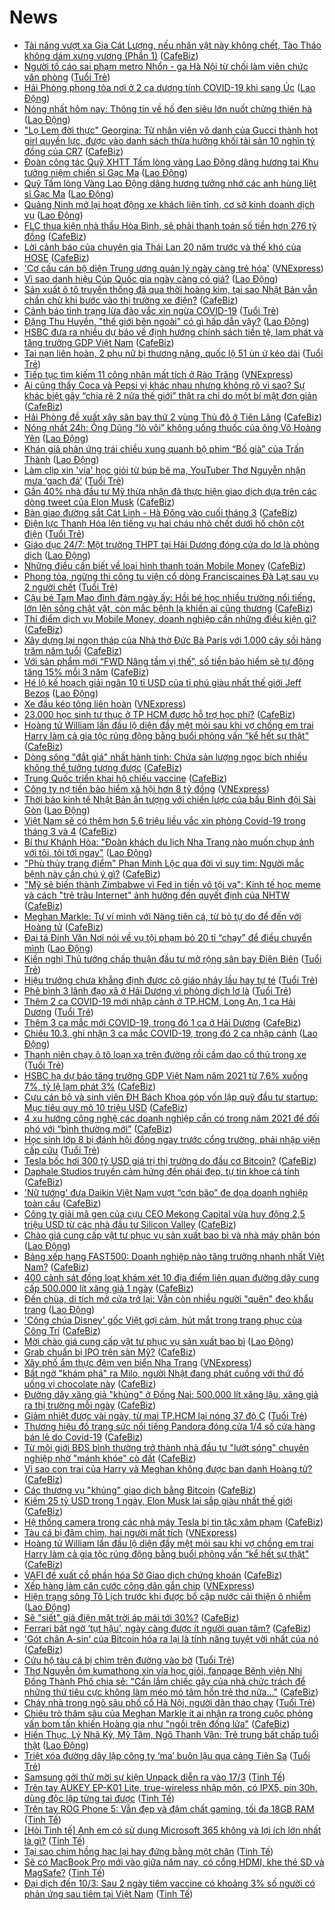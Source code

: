 # News

- [Tài năng vượt xa Gia Cát Lượng, nếu nhân vật này không chết, Tào Tháo không dám xưng vương (Phần 1)](https://cafebiz.vn/tai-nang-vuot-xa-gia-cat-luong-neu-nhan-vat-nay-khong-chet-tao-thao-khong-dam-xung-vuong-phan-1-2021031017574615.chn) ([CafeBiz](https://cafebiz.vn))
- [Người tố cáo sai phạm metro Nhổn - ga Hà Nội từ chối làm viên chức văn phòng](https://tuoitre.vn/nguoi-to-cao-sai-pham-metro-nhon-ga-ha-noi-tu-choi-lam-vien-chuc-van-phong-20210310205312193.htm) ([Tuổi Trẻ](https://tuoitre.vn))
- [Hải Phòng phong tỏa nơi ở 2 ca dương tính COVID-19 khi sang Úc](https://laodong.vn/xa-hoi/hai-phong-phong-toa-noi-o-2-ca-duong-tinh-covid-19-khi-sang-uc-887842.ldo) ([Lao Động](https://laodong.vn))
- [Nóng nhất hôm nay: Thông tin về hố đen siêu lớn nuốt chửng thiên hà](https://laodong.vn/video-the-gioi/nong-nhat-hom-nay-thong-tin-ve-ho-den-sieu-lon-nuot-chung-thien-ha-887788.ldo) ([Lao Động](https://laodong.vn))
- ["Lọ Lem đời thực" Georgina: Từ nhân viên vô danh của Gucci thành hot girl quyền lực, được vào danh sách thừa hưởng khối tài sản 10 nghìn tỷ đồng của CR7](https://cafebiz.vn/lo-lem-doi-thuc-georgina-tu-nhan-vien-vo-danh-cua-gucci-thanh-hot-girl-quyen-luc-duoc-vao-danh-sach-thua-huong-khoi-tai-san-10-nghin-ty-dong-cua-cr7-2021031017544527.chn) ([CafeBiz](https://cafebiz.vn))
- [Đoàn công tác Quỹ XHTT Tấm lòng vàng Lao Động dâng hương tại Khu tưởng niệm chiến sĩ Gạc Ma](https://laodong.vn/thoi-su/doan-cong-tac-quy-xhtt-tam-long-vang-lao-dong-dang-huong-tai-khu-tuong-niem-chien-si-gac-ma-887813.ldo) ([Lao Động](https://laodong.vn))
- [Quỹ Tấm lòng Vàng Lao Động dâng hương tưởng nhớ các anh hùng liệt sĩ Gạc Ma](https://laodong.vn/video/quy-tam-long-vang-lao-dong-dang-huong-tuong-nho-cac-anh-hung-liet-si-gac-ma-887840.ldo) ([Lao Động](https://laodong.vn))
- [Quảng Ninh mở lại hoạt động xe khách liên tỉnh, cơ sở kinh doanh dịch vụ](https://laodong.vn/xa-hoi/quang-ninh-mo-lai-hoat-dong-xe-khach-lien-tinh-co-so-kinh-doanh-dich-vu-887832.ldo) ([Lao Động](https://laodong.vn))
- [FLC thua kiện nhà thầu Hòa Bình, sẽ phải thanh toán số tiền hơn 276 tỷ đồng](https://cafebiz.vn/flc-thua-kien-nha-thau-hoa-binh-se-phai-thanh-toan-so-tien-hon-276-ty-dong-20210310204822402.chn) ([CafeBiz](https://cafebiz.vn))
- [Lời cảnh báo của chuyên gia Thái Lan 20 năm trước và thế khó của HOSE](https://cafebiz.vn/loi-canh-bao-cua-chuyen-gia-thai-lan-20-nam-truoc-va-the-kho-cua-hose-20210310204430965.chn) ([CafeBiz](https://cafebiz.vn))
- ['Cơ cấu cán bộ diện Trung ương quản lý ngày càng trẻ hóa'](https://vnexpress.net/co-cau-can-bo-dien-trung-uong-quan-ly-ngay-cang-tre-hoa-4246342.html) ([VNExpress](https://vnexpress.net))
- [Vì sao danh hiệu Cúp Quốc gia ngày càng có giá?](https://laodong.vn/video/vi-sao-danh-hieu-cup-quoc-gia-ngay-cang-co-gia-887781.ldo) ([Lao Động](https://laodong.vn))
- [Sản xuất ô tô truyền thống đã qua thời hoàng kim, tại sao Nhật Bản vẫn chần chừ khi bước vào thị trường xe điện?](https://cafebiz.vn/san-xuat-o-to-truyen-thong-da-qua-thoi-hoang-kim-tai-sao-nhat-ban-van-chan-chu-khi-buoc-vao-thi-truong-xe-dien-20210310195211533.chn) ([CafeBiz](https://cafebiz.vn))
- [Cảnh báo tình trạng lừa đảo vắc xin ngừa COVID-19](https://tuoitre.vn/canh-bao-tinh-trang-lua-dao-vac-xin-ngua-covid-19-20210310192819798.htm) ([Tuổi Trẻ](https://tuoitre.vn))
- [Đặng Thu Huyền, &quot;thế giới bên ngoài&quot; có gì hấp dẫn vậy?](https://laodong.vn/bong-da/dang-thu-huyen-the-gioi-ben-ngoai-co-gi-hap-dan-vay-887645.ldo) ([Lao Động](https://laodong.vn))
- [HSBC đưa ra nhiều dự báo về định hướng chính sách tiền tệ, lạm phát và tăng trưởng GDP Việt Nam](https://cafebiz.vn/hsbc-dua-ra-nhieu-du-bao-ve-dinh-huong-chinh-sach-tien-te-lam-phat-va-tang-truong-gdp-viet-nam-20210310185628025.chn) ([CafeBiz](https://cafebiz.vn))
- [Tai nạn liên hoàn, 2 phụ nữ bị thương nặng, quốc lộ 51 ùn ứ kéo dài](https://tuoitre.vn/tai-nan-lien-hoan-2-phu-nu-bi-thuong-nang-quoc-lo-51-un-u-keo-dai-20210310190319996.htm) ([Tuổi Trẻ](https://tuoitre.vn))
- [Tiếp tục tìm kiếm 11 công nhân mất tích ở Rào Trăng](https://vnexpress.net/tiep-tuc-tim-kiem-11-cong-nhan-mat-tich-o-rao-trang-4246567.html) ([VNExpress](https://vnexpress.net))
- [Ai cũng thấy Coca và Pepsi vị khác nhau nhưng không rõ vì sao? Sự khác biệt gây “chia rẽ 2 nửa thế giới” thật ra chỉ do một bí mật đơn giản](https://cafebiz.vn/ai-cung-thay-coca-va-pepsi-vi-khac-nhau-nhung-khong-ro-vi-sao-su-khac-biet-gay-chia-re-2-nua-the-gioi-that-ra-chi-do-mot-bi-mat-don-gian-20210310175148255.chn) ([CafeBiz](https://cafebiz.vn))
- [Hải Phòng đề xuất xây sân bay thứ 2 vùng Thủ đô ở Tiên Lãng](https://cafebiz.vn/hai-phong-de-xuat-xay-san-bay-thu-2-vung-thu-do-o-tien-lang-20210310185257399.chn) ([CafeBiz](https://cafebiz.vn))
- [Nóng nhất 24h: Ông Dũng “lò vôi” không uống thuốc của ông Võ Hoàng Yên](https://laodong.vn/video/nong-nhat-24h-ong-dung-lo-voi-khong-uong-thuoc-cua-ong-vo-hoang-yen-887739.ldo) ([Lao Động](https://laodong.vn))
- [Khán giả phản ứng trái chiều xung quanh bộ phim “Bố già” của Trấn Thành](https://laodong.vn/giai-tri/khan-gia-phan-ung-trai-chieu-xung-quanh-bo-phim-bo-gia-cua-tran-thanh-887805.ldo) ([Lao Động](https://laodong.vn))
- [Làm clip xin 'vía' học giỏi từ búp bê ma, YouTuber Thơ Nguyễn nhận mưa ‘gạch đá’](https://tuoitre.vn/lam-clip-xin-via-hoc-gioi-tu-bup-be-ma-youtuber-tho-nguyen-nhan-mua-gach-da-2021031017025907.htm) ([Tuổi Trẻ](https://tuoitre.vn))
- [Gần 40% nhà đầu tư Mỹ thừa nhận đã thực hiện giao dịch dựa trên các dòng tweet của Elon Musk](https://cafebiz.vn/gan-40-nha-dau-tu-my-thua-nhan-da-thuc-hien-giao-dich-dua-tren-cac-dong-tweet-cua-elon-musk-20210310190504876.chn) ([CafeBiz](https://cafebiz.vn))
- [Bàn giao đường sắt Cát Linh - Hà Đông vào cuối tháng 3](https://cafebiz.vn/ban-giao-duong-sat-cat-linh-ha-dong-vao-cuoi-thang-3-202103101848493.chn) ([CafeBiz](https://cafebiz.vn))
- [Điện lực Thanh Hóa lên tiếng vụ hai cháu nhỏ chết dưới hố chôn cột điện](https://tuoitre.vn/dien-luc-thanh-hoa-len-tieng-vu-hai-chau-nho-chet-duoi-ho-chon-cot-dien-20210310175922202.htm) ([Tuổi Trẻ](https://tuoitre.vn))
- [Giáo dục 24/7: Một trường THPT tại Hải Dương đóng cửa do lơ là phòng dịch](https://laodong.vn/video/giao-duc-247-mot-truong-thpt-tai-hai-duong-dong-cua-do-lo-la-phong-dich-887649.ldo) ([Lao Động](https://laodong.vn))
- [Những điều cần biết về loại hình thanh toán Mobile Money](https://cafebiz.vn/nhung-dieu-can-biet-ve-loai-hinh-thanh-toan-mobile-money-20210310190331311.chn) ([CafeBiz](https://cafebiz.vn))
- [Phong tỏa, ngừng thi công tu viện cổ dòng Franciscaines Đà Lạt sau vụ 2 người chết](https://tuoitre.vn/phong-toa-ngung-thi-cong-tu-vien-co-dong-franciscaines-da-lat-sau-vu-2-nguoi-chet-20210310165944788.htm) ([Tuổi Trẻ](https://tuoitre.vn))
- [Cậu bé Tam Mao đình đám ngày ấy: Hồi bé học nhiều trường nổi tiếng, lớn lên sống chật vật, còn mắc bệnh lạ khiến ai cũng thương](https://cafebiz.vn/cau-be-tam-mao-dinh-dam-ngay-ay-hoi-be-hoc-nhieu-truong-noi-tieng-lon-len-song-chat-vat-con-mac-benh-la-khien-ai-cung-thuong-20210310174746444.chn) ([CafeBiz](https://cafebiz.vn))
- [Thí điểm dịch vụ Mobile Money, doanh nghiệp cần những điều kiện gì?](https://cafebiz.vn/thi-diem-dich-vu-mobile-money-doanh-nghiep-can-nhung-dieu-kien-gi-20210310190201068.chn) ([CafeBiz](https://cafebiz.vn))
- [Xây dựng lại ngọn tháp của Nhà thờ Đức Bà Paris với 1.000 cây sồi hàng trăm năm tuổi](https://cafebiz.vn/xay-dung-lai-ngon-thap-cua-nha-tho-duc-ba-paris-voi-1000-cay-soi-hang-tram-nam-tuoi-20210310184530881.chn) ([CafeBiz](https://cafebiz.vn))
- [Với sản phẩm mới “FWD Nâng tầm vị thế”, số tiền bảo hiểm sẽ tự động tăng 15% mỗi 3 năm](https://cafebiz.vn/voi-san-pham-moi-fwd-nang-tam-vi-the-so-tien-bao-hiem-se-tu-dong-tang-15-moi-3-nam-20210310175006951.chn) ([CafeBiz](https://cafebiz.vn))
- [Hé lộ kế hoạch giải ngân 10 tỉ USD của tỉ phú giàu nhất thế giới Jeff Bezos](https://laodong.vn/the-gioi/he-lo-ke-hoach-giai-ngan-10-ti-usd-cua-ti-phu-giau-nhat-the-gioi-jeff-bezos-887706.ldo) ([Lao Động](https://laodong.vn))
- [Xe đầu kéo tông liên hoàn](https://vnexpress.net/xe-dau-keo-tong-lien-hoan-4246572.html) ([VNExpress](https://vnexpress.net))
- [23.000 học sinh tư thục ở TP HCM được hỗ trợ học phí?](https://cafebiz.vn/23000-hoc-sinh-tu-thuc-o-tp-hcm-duoc-ho-tro-hoc-phi-2021031018543694.chn) ([CafeBiz](https://cafebiz.vn))
- [Hoàng tử William lần đầu lộ diện đầy mệt mỏi sau khi vợ chồng em trai Harry làm cả gia tộc rúng động bằng buổi phỏng vấn “kể hết sự thật"](https://cafebiz.vn/hoang-tu-william-lan-dau-lo-dien-day-met-moi-sau-khi-vo-chong-em-trai-harry-lam-ca-gia-toc-rung-dong-bang-buoi-phong-van-ke-het-su-that-20210310184326054.chn) ([CafeBiz](https://cafebiz.vn))
- [Dòng sông "đắt giá" nhất hành tinh: Chứa sản lượng ngọc bích nhiều không thể tưởng tượng được](https://cafebiz.vn/dong-song-dat-gia-nhat-hanh-tinh-chua-san-luong-ngoc-bich-nhieu-khong-the-tuong-tuong-duoc-20210310183146032.chn) ([CafeBiz](https://cafebiz.vn))
- [Trung Quốc triển khai hộ chiếu vaccine](https://cafebiz.vn/trung-quoc-trien-khai-ho-chieu-vaccine-20210310184143648.chn) ([CafeBiz](https://cafebiz.vn))
- [Công ty nợ tiền bảo hiểm xã hội hơn 8 tỷ đồng](https://vnexpress.net/cong-ty-no-tien-bao-hiem-xa-hoi-hon-8-ty-dong-4246545.html) ([VNExpress](https://vnexpress.net))
- [Thời báo kinh tế Nhật Bản ấn tượng với chiến lược của bầu Bình đội Sài Gòn](https://laodong.vn/bong-da/thoi-bao-kinh-te-nhat-ban-an-tuong-voi-chien-luoc-cua-bau-binh-doi-sai-gon-887774.ldo) ([Lao Động](https://laodong.vn))
- [Việt Nam sẽ có thêm hơn 5,6 triệu liều vắc xin phòng Covid-19 trong tháng 3 và 4](https://cafebiz.vn/viet-nam-se-co-them-hon-56-trieu-lieu-vac-xin-phong-covid-19-trong-thang-3-va-4-2021031018324075.chn) ([CafeBiz](https://cafebiz.vn))
- [Bí thư Khánh Hòa: &quot;Đoàn khách du lịch Nha Trang nào muốn chụp ảnh với tôi, tôi tới ngay&quot;](https://laodong.vn/kinh-te/bi-thu-khanh-hoa-doan-khach-du-lich-nha-trang-nao-muon-chup-anh-voi-toi-toi-toi-ngay-887772.ldo) ([Lao Động](https://laodong.vn))
- ["Phù thủy trang điểm" Phan Minh Lộc qua đời vì suy tim: Người mắc bệnh này cần chú ý gì?](https://cafebiz.vn/phu-thuy-trang-diem-phan-minh-loc-qua-doi-vi-suy-tim-nguoi-mac-benh-nay-can-chu-y-gi-20210310180326872.chn) ([CafeBiz](https://cafebiz.vn))
- ["Mỹ sẽ biến thành Zimbabwe vì Fed in tiền vô tội vạ": Kinh tế học meme và cách "trẻ trâu Internet" ảnh hưởng đến quyết định của NHTW](https://cafebiz.vn/my-se-bien-thanh-zimbabwe-vi-fed-in-tien-vo-toi-va-kinh-te-hoc-meme-va-cach-tre-trau-internet-anh-huong-den-quyet-dinh-cua-nhtw-20210310182729243.chn) ([CafeBiz](https://cafebiz.vn))
- [Meghan Markle: Tự ví mình với Nàng tiên cá, từ bỏ tự do để đến với Hoàng tử](https://cafebiz.vn/meghan-markle-tu-vi-minh-voi-nang-tien-ca-tu-bo-tu-do-de-den-voi-hoang-tu-20210310154112577.chn) ([CafeBiz](https://cafebiz.vn))
- [Đại tá Đinh Văn Nơi nói về vụ tội phạm bỏ 20 tỉ “chạy” để điều chuyển mình](https://laodong.vn/phap-luat/dai-ta-dinh-van-noi-noi-ve-vu-toi-pham-bo-20-ti-chay-de-dieu-chuyen-minh-887785.ldo) ([Lao Động](https://laodong.vn))
- [Kiến nghị Thủ tướng chấp thuận đầu tư mở rộng sân bay Điện Biên](https://tuoitre.vn/kien-nghi-thu-tuong-chap-thuan-dau-tu-mo-rong-san-bay-dien-bien-20210310173734014.htm) ([Tuổi Trẻ](https://tuoitre.vn))
- [Hiệu trưởng chưa khẳng định được cô giáo nhảy lầu hay tự té](https://tuoitre.vn/hieu-truong-chua-khang-dinh-duoc-co-giao-nhay-lau-hay-tu-te-2021031017311158.htm) ([Tuổi Trẻ](https://tuoitre.vn))
- [Phê bình 3 lãnh đạo xã ở Hải Dương vì phòng dịch lơ là](https://tuoitre.vn/phe-binh-3-lanh-dao-xa-o-hai-duong-vi-phong-dich-lo-la-20210310171017369.htm) ([Tuổi Trẻ](https://tuoitre.vn))
- [Thêm 2 ca COVID-19 mới nhập cảnh ở TP.HCM, Long An, 1 ca Hải Dương](https://tuoitre.vn/them-2-ca-covid-19-moi-nhap-canh-o-tp-hcm-long-an-1-ca-hai-duong-20210310180948761.htm) ([Tuổi Trẻ](https://tuoitre.vn))
- [Thêm 3 ca mắc mới COVID-19, trong đó 1 ca ở Hải Dương](https://cafebiz.vn/them-3-ca-mac-moi-covid-19-trong-do-1-ca-o-hai-duong-20210310182624.chn) ([CafeBiz](https://cafebiz.vn))
- [Chiều 10.3, ghi nhận 3 ca mắc COVID-19, trong đó 2 ca nhập cảnh](https://laodong.vn/y-te/chieu-103-ghi-nhan-3-ca-mac-covid-19-trong-do-2-ca-nhap-canh-887747.ldo) ([Lao Động](https://laodong.vn))
- [Thanh niên chạy ô tô loạn xạ trên đường rồi cầm dao cố thủ trong xe](https://tuoitre.vn/thanh-nien-chay-o-to-loan-xa-tren-duong-roi-cam-dao-co-thu-trong-xe-20210310165836179.htm) ([Tuổi Trẻ](https://tuoitre.vn))
- [HSBC hạ dự báo tăng trưởng GDP Việt Nam năm 2021 từ 7,6% xuống 7%, tỷ lệ lạm phát 3%](https://cafebiz.vn/hsbc-ha-du-bao-tang-truong-gdp-viet-nam-nam-2021-tu-76-xuong-7-ty-le-lam-phat-3-20210310173334895.chn) ([CafeBiz](https://cafebiz.vn))
- [Cựu cán bộ và sinh viên ĐH Bách Khoa góp vốn lập quỹ đầu tư startup: Mục tiêu quy mô 10 triệu USD](https://cafebiz.vn/cuu-can-bo-va-sinh-vien-dh-bach-khoa-gop-von-lap-quy-dau-tu-startup-muc-tieu-quy-mo-10-trieu-usd-20210310172123692.chn) ([CafeBiz](https://cafebiz.vn))
- [4 xu hướng công nghệ các doanh nghiệp cần có trong năm 2021 để đối phó với “bình thường mới”](https://cafebiz.vn/4-xu-huong-cong-nghe-cac-doanh-nghiep-can-co-trong-nam-2021-de-doi-pho-voi-binh-thuong-moi-20210310153034395.chn) ([CafeBiz](https://cafebiz.vn))
- [Học sinh lớp 8 bị đánh hội đồng ngay trước cổng trường, phải nhập viện cấp cứu](https://tuoitre.vn/hoc-sinh-lop-8-bi-danh-hoi-dong-ngay-truoc-cong-truong-phai-nhap-vien-cap-cuu-20210310165703.htm) ([Tuổi Trẻ](https://tuoitre.vn))
- [Tesla bốc hơi 300 tỷ USD giá trị thị trường do đầu cơ Bitcoin?](https://cafebiz.vn/tesla-boc-hoi-300-ty-usd-gia-tri-thi-truong-do-dau-co-bitcoin-2021031016124422.chn) ([CafeBiz](https://cafebiz.vn))
- [Daphale Studios truyền cảm hứng đến phái đẹp, tự tin khoe cá tính](https://cafebiz.vn/daphale-studios-truyen-cam-hung-den-phai-dep-tu-tin-khoe-ca-tinh-20210310155526117.chn) ([CafeBiz](https://cafebiz.vn))
- ['Nữ tướng' đưa Daikin Việt Nam vượt “cơn bão” đe dọa doanh nghiệp toàn cầu](https://cafebiz.vn/nu-tuong-dua-daikin-viet-nam-vuot-con-bao-de-doa-doanh-nghiep-toan-cau-2021031015190748.chn) ([CafeBiz](https://cafebiz.vn))
- [Công ty giải mã gen của cựu CEO Mekong Capital vừa huy động 2,5 triệu USD từ các nhà đầu tư Silicon Valley](https://cafebiz.vn/cong-ty-giai-ma-gen-cua-cuu-ceo-mekong-capital-vua-huy-dong-25-trieu-usd-tu-cac-nha-dau-tu-silicon-valley-20210310171815035.chn) ([CafeBiz](https://cafebiz.vn))
- [Chào giá cung cấp vật tư phục vụ sản xuất bao bì và nhà máy phân bón](https://laodong.vn/thong-tin-doanh-nghiep/chao-gia-cung-cap-vat-tu-phuc-vu-san-xuat-bao-bi-va-nha-may-phan-bon-887728.ldo) ([Lao Động](https://laodong.vn))
- [Bảng xếp hạng FAST500: Doanh nghiệp nào tăng trưởng nhanh nhất Việt Nam?](https://cafebiz.vn/bang-xep-hang-fast500-doanh-nghiep-nao-tang-truong-nhanh-nhat-viet-nam-20210310141638997.chn) ([CafeBiz](https://cafebiz.vn))
- [400 cảnh sát đồng loạt khám xét 10 địa điểm liên quan đường dây cung cấp 500.000 lít xăng giả 1 ngày](https://cafebiz.vn/400-canh-sat-dong-loat-kham-xet-10-dia-diem-lien-quan-duong-day-cung-cap-500000-lit-xang-gia-1-ngay-20210310170241034.chn) ([CafeBiz](https://cafebiz.vn))
- [Đền chùa, di tích mở cửa trở lại: Vẫn còn nhiều người &quot;quên&quot; đeo khẩu trang](https://laodong.vn/photo/den-chua-di-tich-mo-cua-tro-lai-van-con-nhieu-nguoi-quen-deo-khau-trang-887676.ldo) ([Lao Động](https://laodong.vn))
- ['Công chúa Disney' gốc Việt gợi cảm, hút mắt trong trang phục của Công Trí](https://cafebiz.vn/cong-chua-disney-goc-viet-goi-cam-hut-mat-trong-trang-phuc-cua-cong-tri-20210310164853374.chn) ([CafeBiz](https://cafebiz.vn))
- [Mời chào giá cung cấp vật tư phục vụ sản xuất bao bì](https://laodong.vn/thong-tin-doanh-nghiep/moi-chao-gia-cung-cap-vat-tu-phuc-vu-san-xuat-bao-bi-887727.ldo) ([Lao Động](https://laodong.vn))
- [Grab chuẩn bị IPO trên sàn Mỹ?](https://cafebiz.vn/grab-chuan-bi-ipo-tren-san-my-2021031016395754.chn) ([CafeBiz](https://cafebiz.vn))
- [Xây phố ẩm thực đêm ven biển Nha Trang](https://vnexpress.net/xay-pho-am-thuc-dem-ven-bien-nha-trang-4246335.html) ([VNExpress](https://vnexpress.net))
- [Bất ngờ "khám phá" ra Milo, người Nhật đang phát cuồng với thứ đồ uống vị chocolate này](https://cafebiz.vn/bat-ngo-kham-pha-ra-milo-nguoi-nhat-dang-phat-cuong-voi-thu-do-uong-vi-chocolate-nay-20210310161823181.chn) ([CafeBiz](https://cafebiz.vn))
- [Đường dây xăng giả "khủng" ở Đồng Nai: 500.000 lít xăng lậu, xăng giả ra thị trường mỗi ngày](https://cafebiz.vn/duong-day-xang-gia-khung-o-dong-nai-500000-lit-xang-lau-xang-gia-ra-thi-truong-moi-ngay-2021031016170205.chn) ([CafeBiz](https://cafebiz.vn))
- [Giảm nhiệt được vài ngày, từ mai TP.HCM lại nóng 37 độ C](https://tuoitre.vn/giam-nhiet-duoc-vai-ngay-tu-mai-tphcm-lai-nong-37-do-c-20210310155732356.htm) ([Tuổi Trẻ](https://tuoitre.vn))
- [Thương hiệu đồ trang sức nổi tiếng Pandora đóng cửa 1/4 số cửa hàng bán lẻ do Covid-19](https://cafebiz.vn/thuong-hieu-do-trang-suc-noi-tieng-pandora-dong-cua-1-4-so-cua-hang-ban-le-do-covid-19-20210310160915038.chn) ([CafeBiz](https://cafebiz.vn))
- [Từ môi giới BĐS bình thường trở thành nhà đầu tư "lướt sóng" chuyên nghiệp nhờ "mánh khóe" cò đất](https://cafebiz.vn/tu-moi-gioi-bds-binh-thuong-tro-thanh-nha-dau-tu-luot-song-chuyen-nghiep-nho-manh-khoe-co-dat-20210310161032521.chn) ([CafeBiz](https://cafebiz.vn))
- [Vì sao con trai của Harry và Meghan không được ban danh Hoàng tử?](https://cafebiz.vn/vi-sao-con-trai-cua-harry-va-meghan-khong-duoc-ban-danh-hoang-tu-20210310145756023.chn) ([CafeBiz](https://cafebiz.vn))
- [Các thương vụ "khủng" giao dịch bằng Bitcoin](https://cafebiz.vn/cac-thuong-vu-khung-giao-dich-bang-bitcoin-20210310160334411.chn) ([CafeBiz](https://cafebiz.vn))
- [Kiếm 25 tỷ USD trong 1 ngày, Elon Musk lại sắp giàu nhất thế giới](https://cafebiz.vn/kiem-25-ty-usd-trong-1-ngay-elon-musk-lai-sap-giau-nhat-the-gioi-20210310160621001.chn) ([CafeBiz](https://cafebiz.vn))
- [Hệ thống camera trong các nhà máy Tesla bị tin tặc xâm phạm](https://cafebiz.vn/he-thong-camera-trong-cac-nha-may-tesla-bi-tin-tac-xam-pham-20210310134753292.chn) ([CafeBiz](https://cafebiz.vn))
- [Tàu cá bị đâm chìm, hai người mất tích](https://vnexpress.net/tau-ca-bi-dam-chim-hai-nguoi-mat-tich-4246465.html) ([VNExpress](https://vnexpress.net))
- [Hoàng tử William lần đầu lộ diện đầy mệt mỏi sau khi vợ chồng em trai Harry làm cả gia tộc rúng động bằng buổi phỏng vấn “kể hết sự thật"](https://cafebiz.vn/hoang-tu-william-lan-dau-lo-dien-day-met-moi-sau-khi-vo-chong-em-trai-harry-lam-ca-gia-toc-rung-dong-bang-buoi-phong-van-ke-het-su-that-20210310155822656.chn) ([CafeBiz](https://cafebiz.vn))
- [VAFI đề xuất cổ phần hóa Sở Giao dịch chứng khoán](https://cafebiz.vn/vafi-de-xuat-co-phan-hoa-so-giao-dich-chung-khoan-2021031015534163.chn) ([CafeBiz](https://cafebiz.vn))
- [Xếp hàng làm căn cước công dân gắn chip](https://vnexpress.net/xep-hang-lam-can-cuoc-cong-dan-gan-chip-4246328.html) ([VNExpress](https://vnexpress.net))
- [Hiện trạng sông Tô Lịch trước khi được bổ cập nước cải thiện ô nhiễm](https://laodong.vn/photo/hien-trang-song-to-lich-truoc-khi-duoc-bo-cap-nuoc-cai-thien-o-nhiem-887657.ldo) ([Lao Động](https://laodong.vn))
- [Sẽ "siết" giá điện mặt trời áp mái tới 30%?](https://cafebiz.vn/se-siet-gia-dien-mat-troi-ap-mai-toi-30-20210310154035959.chn) ([CafeBiz](https://cafebiz.vn))
- [Ferrari bất ngờ ‘tụt hậu’, ngày càng được ít người quan tâm?](https://cafebiz.vn/ferrari-bat-ngo-tut-hau-ngay-cang-duoc-it-nguoi-quan-tam-20210310135920521.chn) ([CafeBiz](https://cafebiz.vn))
- ['Gót chân A-sin' của Bitcoin hóa ra lại là tính năng tuyệt vời nhất của nó](https://cafebiz.vn/got-chan-a-sin-cua-bitcoin-hoa-ra-lai-la-tinh-nang-tuyet-voi-nhat-cua-no-20210310151714105.chn) ([CafeBiz](https://cafebiz.vn))
- [Cứu hộ tàu cá bị chìm trên đường vào bờ](https://tuoitre.vn/cuu-ho-tau-ca-bi-chim-tren-duong-vao-bo-20210310131232875.htm) ([Tuổi Trẻ](https://tuoitre.vn))
- [Thơ Nguyễn ôm kumathong xin vía học giỏi, fanpage Bệnh viện Nhi Đồng Thành Phố chia sẻ: "Cần lắm chiếc gậy của nhà chức trách để những thứ tiêu cực không làm méo mó tâm hồn trẻ thơ nữa..."](https://cafebiz.vn/tho-nguyen-om-kumathong-xin-via-hoc-gioi-fanpage-benh-vien-nhi-dong-thanh-pho-chia-se-can-lam-chiec-gay-cua-nha-chuc-trach-de-nhung-thu-tieu-cuc-khong-lam-meo-mo-tam-hon-tre-tho-nua-20210310152647369.chn) ([CafeBiz](https://cafebiz.vn))
- [Cháy nhà trong ngõ sâu phố cổ Hà Nội, người dân tháo chạy](https://tuoitre.vn/chay-nha-trong-ngo-sau-pho-co-ha-noi-nguoi-dan-thao-chay-20210310143232895.htm) ([Tuổi Trẻ](https://tuoitre.vn))
- [Chiêu trò thâm sâu của Meghan Markle ít ai nhận ra trong cuộc phỏng vấn bom tấn khiến Hoàng gia như "ngồi trên đống lửa"](https://cafebiz.vn/chieu-tro-tham-sau-cua-meghan-markle-it-ai-nhan-ra-trong-cuoc-phong-van-bom-tan-khien-hoang-gia-nhu-ngoi-tren-dong-lua-20210310151735653.chn) ([CafeBiz](https://cafebiz.vn))
- [Hiền Thục, Lý Nhã Kỳ, Mỹ Tâm, Ngô Thanh Vân: Trẻ trung bất chấp tuổi thật](https://laodong.vn/photo/hien-thuc-ly-nha-ky-my-tam-ngo-thanh-van-tre-trung-bat-chap-tuoi-that-887606.ldo) ([Lao Động](https://laodong.vn))
- [Triệt xóa đường dây lập công ty ‘ma’ buôn lậu qua cảng Tiên Sa](https://tuoitre.vn/triet-xoa-duong-day-lap-cong-ty-ma-buon-lau-qua-cang-tien-sa-20210310140642782.htm) ([Tuổi Trẻ](https://tuoitre.vn))
- [Samsung gởi thử mời sự kiện Unpack diễn ra vào 17/3](https://tinhte.vn/thread/samsung-goi-thu-moi-su-kien-unpack-dien-ra-vao-17-3.3291186/) ([Tinh Tế](https://tinhte.vn))
- [Trên tay AUKEY EP-K01 Lite, true-wireless nhập môn, có IPX5, pin 30h, dùng độc lập từng tai được](https://tinhte.vn/thread/tren-tay-aukey-ep-k01-lite-true-wireless-nhap-mon-co-ipx5-pin-30h-dung-doc-lap-tung-tai-duoc.3288945/) ([Tinh Tế](https://tinhte.vn))
- [Trên tay ROG Phone 5: Vẫn đẹp và đậm chất gaming, tối đa 18GB RAM](https://tinhte.vn/thread/tren-tay-rog-phone-5-van-dep-va-dam-chat-gaming-toi-da-18gb-ram.3290480/) ([Tinh Tế](https://tinhte.vn))
- [[Hỏi Tinh tế] Anh em có sử dụng Microsoft 365 không và lợi ích lớn nhất là gì?](https://tinhte.vn/thread/hoi-tinh-te-anh-em-co-su-dung-microsoft-365-khong-va-loi-ich-lon-nhat-la-gi.3290847/) ([Tinh Tế](https://tinhte.vn))
- [Tại sao chim hồng hạc lại hay đứng bằng một chân](https://tinhte.vn/thread/tai-sao-chim-hong-hac-lai-hay-dung-bang-mot-chan.3288254/) ([Tinh Tế](https://tinhte.vn))
- [Sẽ có MacBook Pro mới vào giữa năm nay, có cổng HDMI, khe thẻ SD và MagSafe?](https://tinhte.vn/thread/se-co-macbook-pro-moi-vao-giua-nam-nay-co-cong-hdmi-khe-the-sd-va-magsafe.3290960/) ([Tinh Tế](https://tinhte.vn))
- [Đại dịch đến 10/3: Sau 2 ngày tiêm vaccine có khoảng 3% số người có phản ứng sau tiêm tại Việt Nam](https://tinhte.vn/thread/dai-dich-den-10-3-sau-2-ngay-tiem-vaccine-co-khoang-3-so-nguoi-co-phan-ung-sau-tiem-tai-viet-nam.3291005/) ([Tinh Tế](https://tinhte.vn))
